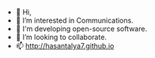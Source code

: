 - 👋 Hi,
- 👀 I’m interested in Communications.
- 🌱 I'm developing open-source software.
- 💞️ I’m looking to collaborate.
- 📫 http://hasantalya7.github.io
